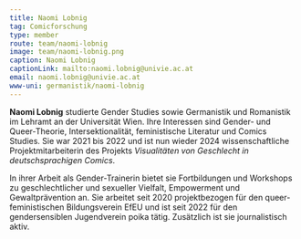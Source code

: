 ```yaml
---
title: Naomi Lobnig
tag: Comicforschung
type: member
route: team/naomi-lobnig
image: team/naomi-lobnig.png
caption: Naomi Lobnig
captionLink: mailto:naomi.lobnig@univie.ac.at
email: naomi.lobnig@univie.ac.at
www-uni: germanistik/naomi-lobnig
---
```


**Naomi Lobnig** studierte Gender Studies sowie Germanistik und Romanistik im Lehramt an der Universität Wien. Ihre Interessen sind Gender- und Queer-Theorie, Intersektionalität, feministische Literatur und Comics Studies. Sie war 2021 bis 2022 und ist nun wieder 2024 wissenschaftliche Projektmitarbeiterin des Projekts *Visualitäten von Geschlecht in deutschsprachigen Comics*.
<!-- more -->
In ihrer Arbeit als Gender-Trainerin bietet sie Fortbildungen und Workshops zu geschlechtlicher und sexueller Vielfalt, Empowerment und Gewaltprävention an. Sie arbeitet seit 2020 projektbezogen für den queer-feministischen Bildungsverein EfEU und ist seit 2022 für den gendersensiblen Jugendverein poika tätig. Zusätzlich ist sie journalistisch aktiv.

